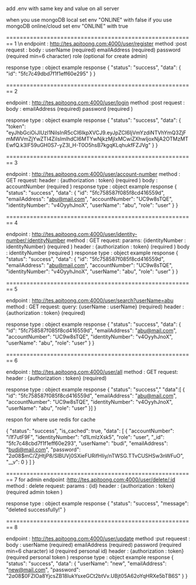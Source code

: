 add .env with same key and value on all server

when you use mongoDB local set env "ONLINE" with false
if you use mongoDB online/cloud set env "ONLINE" with true

======================================================== 1 \n
endpoint : http://tes.apitoong.com:4000/user/register
method :post
request :
body : userName (required)
emailAddress (required)
password (required min=6 character)
role (optional for create admin)

response
type : object
example response
{
"status": "success",
"data": {
"id": "5fc7c49dbd7f1f1eff60e295"
}
}

======================================================== 2

endpoint : http://tes.apitoong.com:4000/user/login
method :post
request :
body : emailAddress (required)
password (required )

response
type : object
example response
{
"status": "success",
"data": {
"token": "eyJhbGciOiJIUzI1NiIsInR5cCI6IkpXVCJ9.eyJpZCI6IjVmYzdiNTVhYmQ3ZjFmMWVmZjYwZTI4ZiIsImlhdCI6MTYwNjkzMjIxMCwiZXhwIjoxNjA2OTMzMTEwfQ.k3lF59uGH0S7-yZ3l_H-T0O5hsB7kgqKLqhukfFZJVg"
}
}

======================================================== 3

endpoint : http://tes.apitoong.com:4000/user/account-number
method : GET
request:
header : {authorization : token} (required )
body : accountNumber (required )
response
type : object
example response
{
"status": "success",
"data": {
"id": "5fc758587f085f8cd416559d",
"emailAddress": "abu@mail.com",
"accountNumber": "UC9w8sTQE",
"identityNumber": "v4OyyhJnoX",
"userName": "abu",
"role": "user"
}
}

======================================================== 4

endpoint : http://tes.apitoong.com:4000/user/identity-number/:identityNumber
method : GET
request:
params: {identityNumber : identityNumber} (required )
header : {authorization : token} (required )
body : identityNumber (required )
response
type : object
example response
{
"status": "success",
"data": {
"id": "5fc758587f085f8cd416559d",
"emailAddress": "abu@mail.com",
"accountNumber": "UC9w8sTQE",
"identityNumber": "v4OyyhJnoX",
"userName": "abu",
"role": "user"
}
}

======================================================== 5

endpoint : http://tes.apitoong.com:4000/user/search?userName=abu
method : GET
request:
query: {userName : userName} (required)
header : {authorization : token} (required)

response
type : object
example response
{
"status": "success",
"data": {
"id": "5fc758587f085f8cd416559d",
"emailAddress": "abu@mail.com",
"accountNumber": "UC9w8sTQE",
"identityNumber": "v4OyyhJnoX",
"userName": "abu",
"role": "user"
}
}

======================================================== 6

endpoint : http://tes.apitoong.com:4000/user/all
method : GET
request:
header : {authorization : token} (required)

response
type : object
example response
{
"status": "success","
"data":[ {
"id": "5fc758587f085f8cd416559d",
"emailAddress": "abu@mail.com",
"accountNumber": "UC9w8sTQE",
"identityNumber": "v4OyyhJnoX",
"userName": "abu",
"role": "user"
}]
}

respon for where use redis for cache

{
"status": "success",
"is_cached": true,
"data": [
{
"accountNumber": "i1f7utF9F",
"identityNumber": "d1LmIzXsk5",
"role": "user",
"_id": "5fc7c48cbd7f1f1eff60e293",
"userName": "budi",
"emailAddress": "budi@mail.com",
"password": "$2a$08$mC/ZjHtjP8/SlBUVj0SXieFURifHIiy/nTWSG.TTvCUSHSw3nWFuO",
"__v": 0
}
]
}

======================================================== 7
for admin
endpoint :http://tes.apitoong.com:4000/user/delete/:id
method : delete
request:
params : {id}
header : {authorization : token} (required admin token )

response
type : object
example response
{
"status": "success",
"message": "deleted successfully!"
}

======================================================== 8

endpoint : http://tes.apitoong.com:4000/user/update
method :put
requeest :
body : userName (required)
emailAddress (required)
password (required min=6 character)
id (required personal id)
header : {authorization : token} (required personal token )
response
type : object
example response
{
"status": "success",
"data": {
"userName": "new",
"emailAddress": "new@mail.com",
"password": "$2a$08$0FZlOa8YjcsZB18lukYsxeGCt2btVv.UBjt05A62oYqHRXe5bTB6S"
}
}
